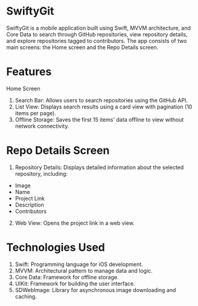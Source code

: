 # SwiftyGit

SwiftyGit is a mobile application built using Swift, MVVM architecture, and Core Data to search through GitHub repositories, view repository details, and explore repositories tagged to contributors. The app consists of two main screens: the Home screen and the Repo Details screen.

# Features

Home Screen
1) Search Bar: Allows users to search repositories using the GitHub API.
2) List View: Displays search results using a card view with pagination (10 items per page).
3) Offline Storage: Saves the first 15 items' data offline to view without network connectivity.

# Repo Details Screen
1) Repository Details: Displays detailed information about the selected repository, including:
* Image
* Name
* Project Link
* Description
* Contributors
2) Web View: Opens the project link in a web view.

# Technologies Used
1) Swift: Programming language for iOS development.
2) MVVM: Architectural pattern to manage data and logic.
3) Core Data: Framework for offline storage.
4) UIKit: Framework for building the user interface.
5) SDWebImage: Library for asynchronous image downloading and caching.
